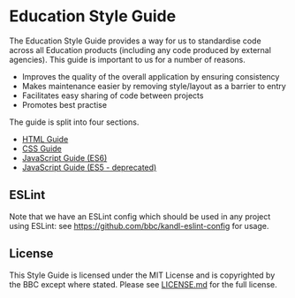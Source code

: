 # Education Style Guide

The Education Style Guide provides a way for us to standardise code across all Education products (including any code produced by external agencies). This guide is important to us for a number of reasons.

* Improves the quality of the overall application by ensuring consistency
* Makes maintenance easier by removing style/layout as a barrier to entry
* Facilitates easy sharing of code between projects
* Promotes best practise

The guide is split into four sections.

* [HTML Guide](html.md)
* [CSS Guide](css.md)
* [JavaScript Guide (ES6)](js.md)
* [JavaScript Guide (ES5 - deprecated)](js.es5.md)

## ESLint

Note that we have an ESLint config which should be used in any project using ESLint: see https://github.com/bbc/kandl-eslint-config for usage.

## License

This Style Guide is licensed under the MIT License and is copyrighted by the BBC except where stated. Please see [LICENSE.md](LICENSE.md) for the full license.
